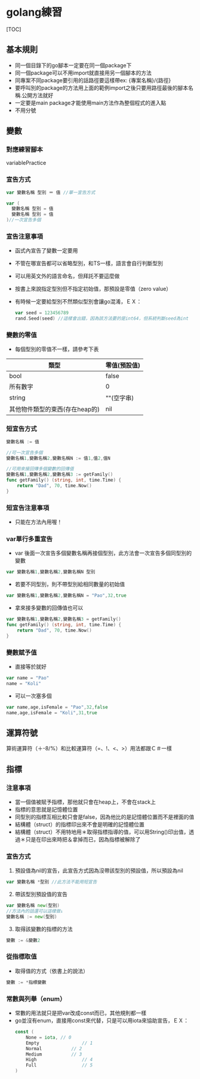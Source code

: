 # golang練習

[TOC]

## 基本規則

* 同一個目錄下的go腳本一定要在同一個package下
* 同一個package可以不用import就直接用另一個腳本的方法
* 同專案不同package要引用的話路徑要這樣帶ex: {專案名稱}/{路徑}
* 要呼叫別的package的方法用上面的範例import之後只要用路徑最後的腳本名稱.公開方法就好
* 一定要是main package才能使用main方法作為整個程式的進入點
* 不用分號



## 變數 

### 對應練習腳本

variablePractice

### 宣告方式

```go
var 變數名稱 型別 ＝ 值 //單一宣告方式
```

```go
var (
  變數名稱 型別 = 值
  變數名稱 型別 = 值
)//一次宣告多個
```



### 宣告注意事項

* 函式內宣告了變數一定要用

* 不管在哪宣告都可以省略型別，和TS一樣，語言會自行判斷型別

* 可以用英文外的語言命名，但拜託不要這麼做

* 按書上來說指定型別但不指定初始值，那預設是零值（zero value）

* 有時候一定要給型別不然類似型別會讓go混淆，ＥＸ：

  ```go
  var seed = 123456789
  rand.Seed(seed) //這樣會出錯，因為該方法要的是int64，但系統判斷seed為int
  ```



### 變數的零值

* 每個型別的零值不一樣，請參考下表

|類型|零值(預設值)|
|---|---|
|bool|false|
|所有數字|0|
|string|""(空字串)|
|其他物件類型的東西(存在heap的)|nil|



### 短宣告方式

```go
變數名稱 := 值

//可一次宣告多個
變數名稱1,變數名稱2,變數名稱N := 值1,值2,值N

//可用來接回傳多個變數的回傳值
變數名稱1,變數名稱2,變數名稱3 := getFamily()
func getFamily() (string, int, time.Time) {
	return "Dad", 70, time.Now()
}

```

### 短宣告注意事項

* 只能在方法內用喔！

### var單行多重宣告

* var 後面一次宣告多個變數名稱再接個型別，此方法會一次宣告多個同型別的變數

```go
var 變數名稱1,變數名稱2,變數名稱N 型別
```

* 若要不同型別，則不帶型別給相同數量的初始值

```go
var 變數名稱1,變數名稱2,變數名稱N = "Pao",32,true
```

* 拿來接多變數的回傳值也可以

```go
var 變數名稱1,變數名稱2,變數名稱3 = getFamily()
func getFamily() (string, int, time.Time) {
	return "Dad", 70, time.Now()
}
```

### 變數賦予值

* 直接等於就好

```go
var name = "Pao"
name = "Koli"
```

* 可以一次塞多個
```go
var name,age,isFemale = "Pao",32,false
name,age,isFemale = "Koli",31,true
```





## 運算符號

算術運算符（＋-8/%）和比較運算符（=、!、<、>）用法都跟Ｃ＃一樣



## 指標

### 注意事項

* 當一個值被賦予指標，那他就只會在heap上，不會在stack上
* 指標的意思就是記憶體位置
* 同型別的指標互相比較只會是false，因為他比的是記憶體位置而不是裡面的值
* 結構體（struct）的指標印出來不會是明確的記憶體位置
* 結構體（struct）不用特地用＊取得指標指導的值，可以用String()印出值，透過＊只是在印出來時把＆拿掉而已，因為指標被解除了

### 宣告方式

1. 預設值為nil的宣告，此宣告方式因為沒帶該型別的預設值，所以預設為nil
  ```go
  var 變數名稱 *型別 //此方法不能用短宣告
  ```
2. 帶該型別預設值的宣告
  ```go
  var 變數名稱 new(型別)
  //方法內的話還可以這樣做↓
  變數名稱 := new(型別)
  ```
3. 取得該變數的指標的方法
  ```go
  變數 := &變數2
  ```

### 從指標取值

* 取得值的方式（依書上的說法）

```go
變數 := *指標變數
```

### 常數與列舉（enum）

* 常數的用法就只是把var改成const而已，其他規則都一樣
* go並沒有enum，直接用const來代替，只是可以用iota來協助宣告，ＥＸ：
	```go
	const (
		None = iota, // 0
		Empty				 // 1
		Normal			 // 2
		Medium			 // 3
		High				 // 4
		Full				 // 5
	)
	```